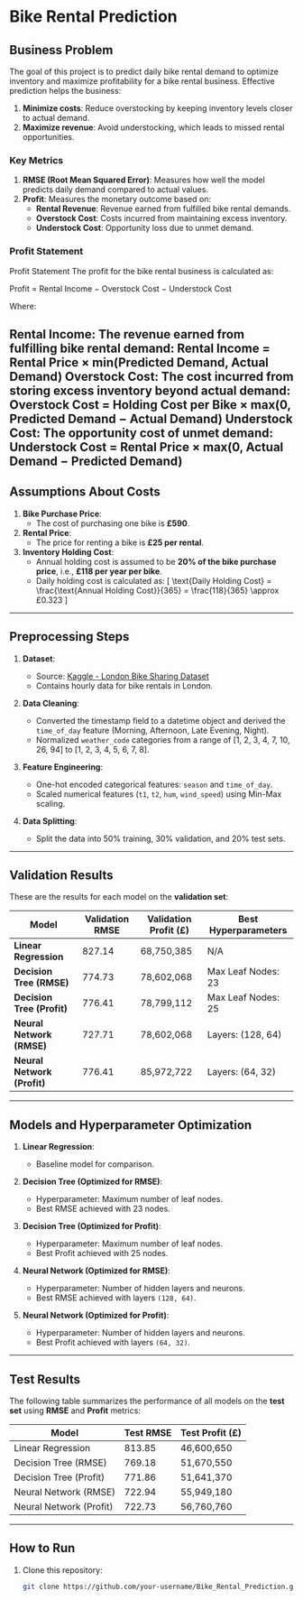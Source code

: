# Bike Rental Prediction

## Business Problem
The goal of this project is to predict daily bike rental demand to optimize inventory and maximize profitability for a bike rental business. Effective prediction helps the business:
1. **Minimize costs**: Reduce overstocking by keeping inventory levels closer to actual demand.
2. **Maximize revenue**: Avoid understocking, which leads to missed rental opportunities.

### Key Metrics
1. **RMSE (Root Mean Squared Error)**: Measures how well the model predicts daily demand compared to actual values.
2. **Profit**: Measures the monetary outcome based on:
   - **Rental Revenue**: Revenue earned from fulfilled bike rental demands.
   - **Overstock Cost**: Costs incurred from maintaining excess inventory.
   - **Understock Cost**: Opportunity loss due to unmet demand.

### Profit Statement
Profit Statement
The profit for the bike rental business is calculated as:

Profit = Rental Income − Overstock Cost − Understock Cost

Where:

Rental Income: The revenue earned from fulfilling bike rental demand:
Rental Income = Rental Price × min(Predicted Demand, Actual Demand)
Overstock Cost: The cost incurred from storing excess inventory beyond actual demand:
Overstock Cost = Holding Cost per Bike × max(0, Predicted Demand − Actual Demand)
Understock Cost: The opportunity cost of unmet demand:
Understock Cost = Rental Price × max(0, Actual Demand − Predicted Demand)
---

## Assumptions About Costs
1. **Bike Purchase Price**:
   - The cost of purchasing one bike is **£590**.
2. **Rental Price**:
   - The price for renting a bike is **£25 per rental**.
3. **Inventory Holding Cost**:
   - Annual holding cost is assumed to be **20% of the bike purchase price**, i.e., **£118 per year per bike**.
   - Daily holding cost is calculated as:
     \[
     \text{Daily Holding Cost} = \frac{\text{Annual Holding Cost}}{365} = \frac{118}{365} \approx £0.323
     \]

---

## Preprocessing Steps
1. **Dataset**:
   - Source: [Kaggle - London Bike Sharing Dataset](https://www.kaggle.com/datasets/hmavrodiev/london-bike-sharing-dataset)
   - Contains hourly data for bike rentals in London.

2. **Data Cleaning**:
   - Converted the timestamp field to a datetime object and derived the `time_of_day` feature (Morning, Afternoon, Late Evening, Night).
   - Normalized `weather_code` categories from a range of [1, 2, 3, 4, 7, 10, 26, 94] to [1, 2, 3, 4, 5, 6, 7, 8].

3. **Feature Engineering**:
   - One-hot encoded categorical features: `season` and `time_of_day`.
   - Scaled numerical features (`t1`, `t2`, `hum`, `wind_speed`) using Min-Max scaling.

4. **Data Splitting**:
   - Split the data into 50% training, 30% validation, and 20% test sets.

---

## Validation Results
These are the results for each model on the **validation set**:

| Model                       | Validation RMSE | Validation Profit (£)   | Best Hyperparameters         |
|-----------------------------|-----------------|-------------------------|------------------------------|
| **Linear Regression**       | 827.14          | 68,750,385              | N/A                          |
| **Decision Tree (RMSE)**    | 774.73          | 78,602,068              | Max Leaf Nodes: 23           |
| **Decision Tree (Profit)**  | 776.41          | 78,799,112              | Max Leaf Nodes: 25           |
| **Neural Network (RMSE)**   | 727.71          | 78,602,068              | Layers: (128, 64)            |
| **Neural Network (Profit)** | 776.41          | 85,972,722              | Layers: (64, 32)             |

---

## Models and Hyperparameter Optimization
1. **Linear Regression**:
   - Baseline model for comparison.

2. **Decision Tree (Optimized for RMSE)**:
   - Hyperparameter: Maximum number of leaf nodes.
   - Best RMSE achieved with 23 nodes.

3. **Decision Tree (Optimized for Profit)**:
   - Hyperparameter: Maximum number of leaf nodes.
   - Best Profit achieved with 25 nodes.

4. **Neural Network (Optimized for RMSE)**:
   - Hyperparameter: Number of hidden layers and neurons.
   - Best RMSE achieved with layers `(128, 64)`.

5. **Neural Network (Optimized for Profit)**:
   - Hyperparameter: Number of hidden layers and neurons.
   - Best Profit achieved with layers `(64, 32)`.

---

## Test Results
The following table summarizes the performance of all models on the **test set** using **RMSE** and **Profit** metrics:

| Model                    | Test RMSE   | Test Profit (£) |
|--------------------------|-------------|-----------------|
| Linear Regression        | 813.85      | 46,600,650      |
| Decision Tree (RMSE)     | 769.18      | 51,670,550      |
| Decision Tree (Profit)   | 771.86      | 51,641,370      |
| Neural Network (RMSE)    | 722.94      | 55,949,180      |
| Neural Network (Profit)  | 722.73      | 56,760,760      |

---

## How to Run
1. Clone this repository:
   ```bash
   git clone https://github.com/your-username/Bike_Rental_Prediction.git
